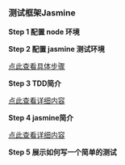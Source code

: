 ###  测试框架Jasmine

**Step 1 配置 node 环境**


**Step 2 配置 jasmine 测试环境**

[点此查看具体步骤](./jasmineSetting.md)

**Step 3 TDD简介**

[点此查看详细内容](./tdd.md)

**Step 4 jasmine简介**

[点此查看详细内容](./jasmine.md)

**Step 5 展示如何写一个简单的测试**
